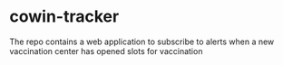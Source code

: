 # cowin-tracker
The repo contains a web application to subscribe to alerts when a new vaccination center has opened slots for vaccination
